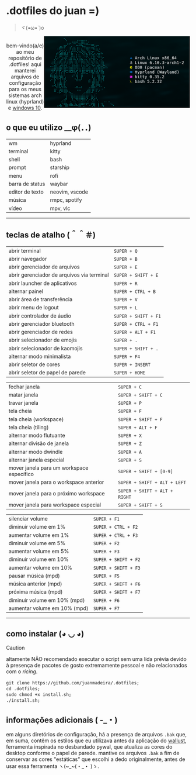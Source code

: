 # .dotfiles do juan =)
>ヾ(•ω•`)o
<p align="center">
	<img src="https://github.com/juanmadeira/.dotfiles/blob/main/screenshots/2024-08-07.png" align="right" width="400px" alt="hyprland screenshot"
</p>
<br>
bem-vindo(a/e) ao meu repositório de .dotfiles! aqui manterei arquivos de configuração para os meus sistemas arch linux (hyprland) e <a href="https://github.com/juanmadeira/.dotfiles/tree/windows">windows 10</a>.
<br>

## o que eu utilizo __φ(．．)
|                 |                |
| --------------- | -------------- |
| wm              | hyprland       |
| terminal        | kitty          |
| shell           | bash           |
| prompt          | starship       |
| menu            | rofi           |
| barra de status | waybar         |
| editor de texto | neovim, vscode |
| música          | rmpc, spotify  |
| vídeo           | mpv, vlc       |

---
## teclas de atalho (＾＾＃)
|                                            |                      |
| ------------------------------------------ | -------------------- |
| abrir terminal                             | `SUPER + Q`          |
| abrir navegador                            | `SUPER + B`          |
| abrir gerenciador de arquivos              | `SUPER + E`          |
| abrir gerenciador de arquivos via terminal | `SUPER + SHIFT + E`  |
| abrir launcher de aplicativos              | `SUPER + R`          |
| alternar painel                            | `SUPER + CTRL + B`   |
| abrir área de transferência                | `SUPER + V`          |
| abrir menu de logout                       | `SUPER + L`          |
| abrir controlador de áudio                 | `SUPER + SHIFT + F1` |
| abrir gerenciador bluetooth                | `SUPER + CTRL + F1`  |
| abrir gerenciador de redes                 | `SUPER + ALT + F1`   |
| abrir selecionador de emojis               | `SUPER + .`          |
| abrir selecionador de kaomojis             | `SUPER + SHIFT + .`  |
| alternar modo minimalista                  | `SUPER + F4`         |
| abrir seletor de cores                     | `SUPER + INSERT`     |
| abrir seletor de papel de parede           | `SUPER + HOME`       |

|                                           |                               |
| ----------------------------------------- | ----------------------------- |
| fechar janela                             | `SUPER + C`                   |
| matar janela                              | `SUPER + SHIFT + C`           |
| travar janela                             | `SUPER + P`                   |
| tela cheia                                | `SUPER + F`                   |
| tela cheia (workspace)                    | `SUPER + SHIFT + F`           |
| tela cheia (tiling)                       | `SUPER + ALT + F`             |
| alternar modo flutuante                   | `SUPER + X`                   |
| alternar divisão de janela                | `SUPER + Z`                   |
| alternar modo dwindle                     | `SUPER + A`                   |
| alternar janela especial                  | `SUPER + S`                   |
| mover janela para um workspace específico | `SUPER + SHIFT + [0-9]`       |
| mover janela para o workspace anterior    | `SUPER + SHIFT + ALT + LEFT`  |
| mover janela para o próximo workspace     | `SUPER + SHIFT + ALT + RIGHT` |
| mover janela para workspace especial      | `SUPER + SHIFT + S`           |

|                              |                      |
| ---------------------------- | -------------------- |
| silenciar volume             | `SUPER + F1`         |
| diminuir volume em 1%        | `SUPER + CTRL + F2`  |
| aumentar volume em 1%        | `SUPER + CTRL + F3`  |
| diminuir volume em 5%        | `SUPER + F2`         |
| aumentar volume em 5%        | `SUPER + F3`         |
| diminuir volume em 10%       | `SUPER + SHIFT + F2` |
| aumentar volume em 10%       | `SUPER + SHIFT + F3` |
| pausar música (mpd)          | `SUPER + F5`         |
| música anterior (mpd)        | `SUPER + SHIFT + F6` |
| próxima música (mpd)         | `SUPER + SHIFT + F7` |
| diminuir volume em 10% (mpd) | `SUPER + F6`         |
| aumentar volume em 10% (mpd) | `SUPER + F7`         |

---
## como instalar \(◕ ◡ ◕\)
> [!CAUTION]
> altamente NÃO recomendado executar o script sem uma lida prévia devido à presença de pacotes de gosto extremamente pessoal e não relacionados com o _ricing_.
```shell
git clone https://github.com/juanmadeira/.dotfiles;
cd .dotfiles;
sudo chmod +x install.sh;
./install.sh;
```

## informações adicionais ( -_・)
em alguns diretórios de configuração, há a presença de arquivos ```.bak``` que, em suma, contêm os estilos que eu utilizava antes da aplicação do <a href="https://codeberg.org/explosion-mental/wallust" target="_blank">wallust</a>, ferramenta inspirada no desbandado pywal, que atualiza as cores do desktop conforme o papel de parede. mantive os arquivos ```.bak``` a fim de conservar as cores "estáticas" que escolhi a dedo originalmente, antes de usar essa ferramenta ヽ(~_~(・_・ )ゝ.
